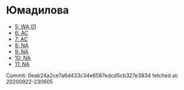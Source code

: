 # Юмадилова
- [5: WA 01](5.md)
- [6: AC](6.md)
- [7: AC](7.md)
- [8: NA](8.md)
- [9: NA](9.md)
- [10: NA](10.md)
- [11: NA](11.md)

Commit: 0eab24a2ce7a6d433c34e6587edcd5cb327e3834
 fetched at: 20200922-230605
